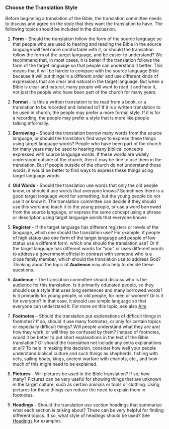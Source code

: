 ### Choose the Translation Style

Before beginning a translation of the Bible, the translation committee needs to discuss and agree on the style that they want the translation to have. The following topics should be included in the discussion.

1.	**Form** – Should the translation follow the form of the source language so that people who are used to hearing and reading the Bible in the source language will feel more comfortable with it, or should the translation follow the form of the target language, and be easier to understand? We recommend that, in most cases, it is better if the translation follows the form of the target language so that people can understand it better. This means that it will be harder to compare with the source language Bible because it will put things in a different order and use different kinds of expressions that are clear and natural in the target language. But when a Bible is clear and natural, many people will want to read it and hear it, not just the people who have been part of the church for many years.  

2.  **Format** - Is this a written translation to be read from a book, or a translation to be recorded and listened to? If it is a written translation to be used in church, the people may prefer a more formal style. If it is for a recording, the people may prefer a style that is more like people talking informally.

3.	**Borrowing** – Should the translation borrow many words from the source language, or should the translators find ways to express these things using target language words? People who have been part of the church for many years may be used to hearing many biblical concepts expressed with source language words. If these words are widely understood outside of the church, then it may be fine to use them in the translation. But if people outside of the church do not understand these words, it would be better to find ways to express these things using target language words.

4.	**Old Words** - Should the translation use words that only the old people know, or should it use words that everyone knows? Sometimes there is a good target language word for something, but the young people do not use it or know it. The translation committee can decide if they should use this word and teach it to the young people, or use a word borrowed from the source language, or express the same concept using a phrase or description using target language words that everyone knows.

5.	**Register** – If the target language has different registers or levels of the language, which one should the translation use? For example, if people of high status use one form of the target language and people of low status use a different form, which one should the translation use? Or if the target language has different words for “you” or uses different words to address a government official in contrast with someone who is a close family member, which should the translation use to address God? Thinking about the topic of **Audience** may also help to decide these questions.

6.	**Audience** - The translation committee should discuss who is the audience for this translation. Is it primarily educated people, so they should use a style that uses long sentences and many borrowed words? Is it primarily for young people, or old people, for men or women? Or is it for everyone? In that case, it should use simple language so that everyone can understand it. For more on this topic, see also [Aim](../translate-aim/01.md).

7.	**Footnotes** – Should the translation put explanations of difficult things in footnotes? If so, should it use many footnotes, or only for certain topics or especially difficult things? Will people understand what they are and how they work, or will they be confused by them? Instead of footnotes, would it be better to put short explanations in the text of the Bible translation? Or should the translation not include any extra explanations at all? To help in making this decision, consider how well your people understand biblical culture and such things as shepherds, fishing with nets, sailing boats, kings, ancient warfare with chariots, etc., and how much of this might need to be explained.  

8.  **Pictures** - Will pictures be used in the Bible translation? If so, how many? Pictures can be very useful for showing things that are unknown in the target culture, such as certain animals or tools or clothing. Using pictures for these things can reduce the need to explain them in footnotes.

9.	**Headings** – Should the translation use section headings that summarize what each section is talking about? These can be very helpful for finding different topics. If so, what style of headings should be used? See [Headings](../../checking/headings/01.md) for examples.


